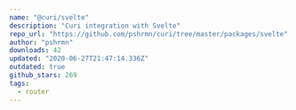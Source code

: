 ```yaml
---
name: "@curi/svelte"
description: "Curi integration with Svelte"
repo_url: "https://github.com/pshrmn/curi/tree/master/packages/svelte"
author: "pshrmn"
downloads: 42
updated: "2020-06-27T21:47:14.336Z"
outdated: true
github_stars: 269
tags: 
  - router
---
```


